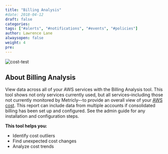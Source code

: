 ```yaml
---
title: "Billing Analysis"
#date: 2018-04-12
draft: false
categories:
tags: ["#alerts", "#notifications", "#events", "#policies"]
author: Lawrence Lane
alwaysopen: false
weight: 4
pre:
---
```

![cost-test](/images/_index/cost-test.png)

## About Billing Analysis

View data across all of your AWS services with the Billing Analysis tool. This tool shows not only services currently used, but all services–including those not currently monitored by Metricly–-to provide an overall view of your [AWS cost](https://www.metricly.com/aws-cost-tool/). This report can include data from multiple accounts if consolidated billing has been set up and configured. See the admin guide for any installation and configuration steps.

**This tool helps you:**

- Identify cost outliers
- Find unexpected cost changes
- Analyze cost trends
